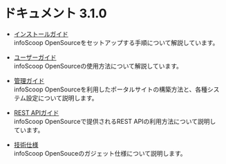 # ドキュメント 3.1.0

* [インストールガイド][Installation Guide]  
  infoScoop OpenSourceをセットアップする手順について解説しています。

* [ユーザーガイド][User Guide]  
  infoScoop OpenSourceの使用方法について解説しています。

* [管理ガイド][Administration Guide]  
  infoScoop OpenSourceを利用したポータルサイトの構築方法と、各種システム設定について説明します。

* [REST APIガイド][REST API Guide]  
  infoScoop OpenSourceで提供されるREST APIの利用方法について説明しています。

* [技術仕様][Technical Specifications]  
  infoScoop OpenSouceのガジェット仕様について説明します。

[Installation Guide]: installation-guide/index.md "インストールガイド"
[User Guide]: user-guide/index.md "ユーザーガイド"
[Administration Guide]: administration-guide/index.md "管理ガイド"
[REST API Guide]: restapi-guide/index.md "infoScoop REST APIガイド"
[Technical Specifications]: technical-specifications/index.md "技術仕様"
